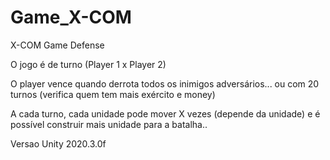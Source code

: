 # Game_X-COM
X-COM Game Defense

O jogo é de turno (Player 1 x Player 2)

O player vence quando derrota todos os inimigos adversários... ou com 20 turnos (verifica quem tem mais exército e money)

A cada turno, cada unidade pode mover X vezes (depende da unidade) e é possível construir mais unidade para a batalha..

Versao Unity 2020.3.0f
